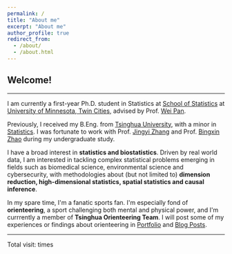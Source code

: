 ```yaml
---
permalink: /
title: "About me"
excerpt: "About me"
author_profile: true
redirect_from: 
  - /about/
  - /about.html
---
```

## Welcome!
-----
I am currently a first-year Ph.D. student in Statistics at [School of Statistics](https://cla.umn.edu/statistics) at [University of Minnesota, Twin Cities](https://twin-cities.umn.edu/), advised by Prof. [Wei Pan](http://www.biostat.umn.edu/~weip/). 

Previously, I received my B.Eng. from [Tsinghua University](https://www.tsinghua.edu.cn/en/), with a minor in [Statistics](http://www.stat.tsinghua.edu.cn/en/page/rcpy/bkpy/). I was fortunate to work with Prof. [Jingyi Zhang](http://www.stat.tsinghua.edu.cn/en/teambuilder/faculty/jingyi-zhang/) and Prof. [Bingxin Zhao](https://www.bingxinzhao.com/) during my undergraduate study.

I have a broad interest in **statistics and biostatistics**. Driven by real world data, I am interested in tackling complex statistical problems emerging in fields such as biomedical science, environmental science and cybersecurity, with methodologies about (but not limited to) **dimension reduction, high-dimensional statistics, spatial statistics and causal inference**. 

In my spare time, I'm a fanatic sports fan. I'm especially fond of **orienteering**, a sport challenging both mental and physical power, and I'm currrently a member of **Tsinghua Orienteering Team**. I will post some of my experiences or findings about orienteering in [Portfolio](https://mariana2000.github.io/portfolio/) and [Blog Posts](https://mariana2000.github.io/year-archive/).

------------------

<script async src="//busuanzi.ibruce.info/busuanzi/2.3/busuanzi.pure.mini.js"></script>
<span id="busuanzi_container_site_pv">Total visit: <span id="busuanzi_value_site_pv"></span> times</span>